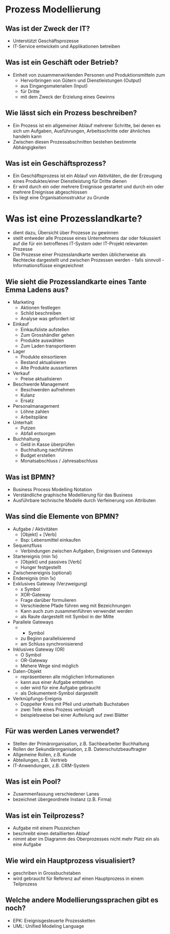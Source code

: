 # Prozess Modellierung

## Was ist der Zweck der IT?
* Unterstützt Geschäftsprozesse
* IT-Service entwickeln und Applikationen betreiben

## Was ist ein Geschäft oder Betrieb?
* Einheit von zusammenwirkenden Personen und Produktionsmitteln zum
    * Hervorbringen von Gütern und Dienstleistungen (Output)
    * aus Eingangsmaterialien (Input)
    * für Dritte
    * mit dem Zweck der Erzielung eines Gewinns

## Wie lässt sich ein Prozess beschreiben?
* Ein Prozess ist ein allgemeiner Ablauf mehrerer Schritte, bei denen es sich um Aufgaben, Ausführungen, Arbeitsschritte oder ähnliches handeln kann
* Zwischen diesen Prozessabschnitten bestehen bestimmte Abhängigkeiten

## Was ist ein Geschäftsprozess?
* Ein Geschäftsprozess ist ein Ablauf von Aktivitäten, die der Erzeugung eines Produktes/einer Dienstleistung für Dritte dienen
* Er wird durch ein oder mehrere Ereignisse gestartet und durch ein oder mehrere Ereignisse abgeschlossen
* Es liegt eine Organisationsstruktur zu Grunde
 
# Was ist eine Prozesslandkarte?
* dient dazu, Übersicht über Prozesse zu gewinnen
* stellt entweder alle Prozesse eines Unternehmens dar oder fokussiert auf die für ein betroffenes IT-System oder IT-Projekt relevanten Prozesse
* Die Prozesse einer Prozesslandkarte werden üblicherweise als Rechtecke dargestellt und zwischen Prozessen werden - falls sinnvoll - Informationsflüsse eingezeichnet

## Wie sieht die Prozesslandkarte eines Tante Emma Ladens aus?
* Marketing
    * Aktionen festlegen
    * Schild beschreiben
    * Analyse was gefordert ist
* Einkauf
    * Einkaufsliste aufstellen
    * Zum Grosshändler gehen
    * Produkte auswählen
    * Zum Laden transportieren
* Lager
    * Produkte einsortieren
    * Bestand aktualisieren
    * Alte Produkte aussortieren
* Verkauf
    * Preise aktualisieren
* Beschwerde Management
    * Beschwerden aufnehmen
    * Kulanz
    * Ersatz
* Personalmanagement
    * Löhne zahlen
    * Arbeitspläne
* Unterhalt
    * Putzen
    * Abfall entsorgen
* Buchhaltung
    * Geld in Kasse überprüfen
    * Buchhaltung nachführen
    * Budget erstellen
    * Monatsabschluss / Jahresabschluss

## Was ist BPMN?
* Business Process Modelling Notation
* Verständliche graphische Modellierung für das Business
* Ausführbare technische Modelle durch Verfeinerung von Attributen

## Was sind die Elemente von BPMN?
* Aufgabe / Aktivitäten
    * [Objekt] + [Verb]
    * Bsp: Lebensmittel einkaufen
* Sequenzfluss
    * Verbindungen zwischen Aufgaben, Ereignissen und Gateways
* Startereignis (min 1x)
    * [Objekt] und passives [Verb]
    * Hunger festgestellt
* Zwischenereignis (optional)
* Endereignis (min 1x)
* Exklusives Gateway (Verzweigung)
    * x Symbol
    * XOR-Gateway
    * Frage darüber formulieren
    * Verschiedene Pfade führen weg mit Bezeichnungen
    * Kann auch zum zusammenführen verwendet werden
    * als Raute dargestellt mit Symbol in der Mitte
* Parallele Gateways
    * + Symbol
    * zu Beginn parallelisierend
    * am Schluss synchronisierend
* Inklusives Gateway (OR)
    * O Symbol
    * OR-Gateway
    * Mehere Wege sind möglich
* Daten-Objekt
    * repräsentieren alle möglichen Informationen
    * kann aus einer Aufgabe entstehen
    * oder wird für eine Aufgabe gebraucht
    * als Dokumentent-Symbol dargestellt
* Verknüpfungs-Ereignis
    * Doppelter Kreis mit Pfeil und unterhalb Buchstaben
    * zwei Teile eines Prozess verknüpft
    * beispielsweise bei einer Aufteilung auf zwei Blätter

## Für was werden Lanes verwendet?
* Stellen der Primärorganisation, z.B. Sachbearbeiter Buchhaltung
* Rollen der Sekundärorganisation, z.B. Datenschutzbeauftragter
* Allgemeine Rollen, z.B. Kunde
* Abteilungen, z.B. Vertrieb
* IT-Anwendungen, z.B. CRM-System

## Was ist ein Pool?
* Zusammenfassung verschiedener Lanes
* bezeichnet übergeordnete Instanz (z.B. Firma)

## Was ist ein Teilprozess?
* Aufgabe mit einem Pluszeichen
* beschreibt einen detaillierten Ablauf
* nimmt aber im Diagramm des Oberprozesses nicht mehr Platz ein als eine Aufgabe

## Wie wird ein Hauptprozess visualisiert?
* geschriben in Grossbuchstaben
* wird gebraucht für Referenz auf einen Hauptprozess in einem Teilprozess

## Welche andere Modellierungssprachen gibt es noch?
* EPK: Ereignisgesteuerte Prozessketten
* UML: Unified Modeling Language


